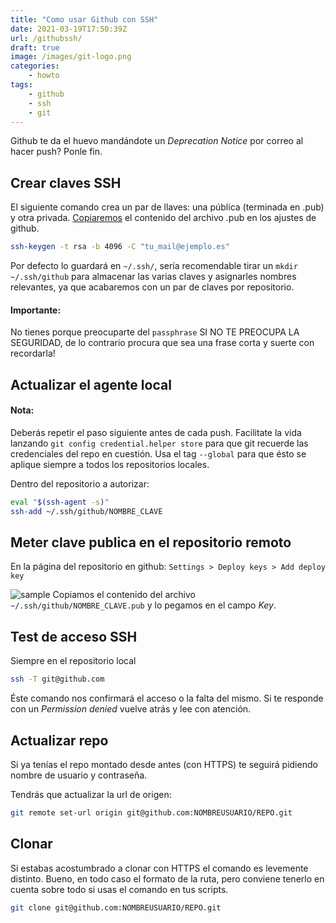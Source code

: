 ```yaml
---
title: "Como usar Github con SSH"
date: 2021-03-19T17:50:39Z
url: /githubssh/
draft: true
image: /images/git-logo.png
categories:
    - howto
tags:
    - github
    - ssh
    - git
---
```


Github te da el huevo mandándote un _Deprecation Notice_ por correo al hacer push? Ponle fin.

<!--more-->

## Crear claves SSH

El siguiente comando crea un par de llaves: una pública (terminada en .pub) y otra privada.
[Copiaremos](http://niceadsl.xyz./posts/githubssh/#meter-clave-publica-en-el-repositorio-remoto) el contenido del archivo .pub en los ajustes de github.

```bash
ssh-keygen -t rsa -b 4096 -C "tu_mail@ejemplo.es"
```

Por defecto lo guardará en `~/.ssh/`, sería recomendable tirar un `mkdir ~/.ssh/github` para almacenar las varias claves y asignarles nombres relevantes, ya que acabaremos con un par de claves por repositorio.

#### Importante:

No tienes porque preocuparte del `passphrase` SI NO TE PREOCUPA LA SEGURIDAD, de lo contrario procura que sea una frase corta y suerte con recordarla!

## Actualizar el agente local

#### Nota:

Deberás repetir el paso siguiente antes de cada push.
Facilitate la vida lanzando `git config credential.helper store` para que git recuerde las credenciales del repo en cuestión.
Usa el tag `--global` para que ésto se aplique siempre a todos los repositorios locales.

Dentro del repositorio a autorizar:

```bash
eval "$(ssh-agent -s)"
ssh-add ~/.ssh/github/NOMBRE_CLAVE
```

## Meter clave publica en el repositorio remoto

En la página del repositorio en github:
`Settings > Deploy keys > Add deploy key`

![sample](../../../images/sample.png)
Copiamos el contenido del archivo `~/.ssh/github/NOMBRE_CLAVE.pub` y lo pegamos en el campo _Key_.

## Test de acceso SSH

Siempre en el repositorio local

```bash
ssh -T git@github.com
```

Éste comando nos confirmará el acceso o la falta del mismo.
Si te responde con un _Permission denied_ vuelve atrás y lee con atención.

## Actualizar repo

Si ya tenías el repo montado desde antes (con HTTPS) te seguirá pidiendo nombre de usuario y contraseña.

Tendrás que actualizar la url de origen:

```bash
git remote set-url origin git@github.com:NOMBREUSUARIO/REPO.git
```

## Clonar

Si estabas acostumbrado a clonar con HTTPS el comando es levemente distinto.
Bueno, en todo caso el formato de la ruta, pero conviene tenerlo en cuenta sobre todo si usas el comando en tus scripts.

```bash
git clone git@github.com:NOMBREUSUARIO/REPO.git
```
